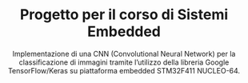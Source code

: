 <h1 align="center"> Progetto per il corso di Sistemi Embedded </h1>

<p align="center">
Implementazione di una CNN (Convolutional Neural Network) per la classificazione di immagini tramite l’utilizzo della libreria Google TensorFlow/Keras su piattaforma embedded STM32F411 NUCLEO-64.
</p>
